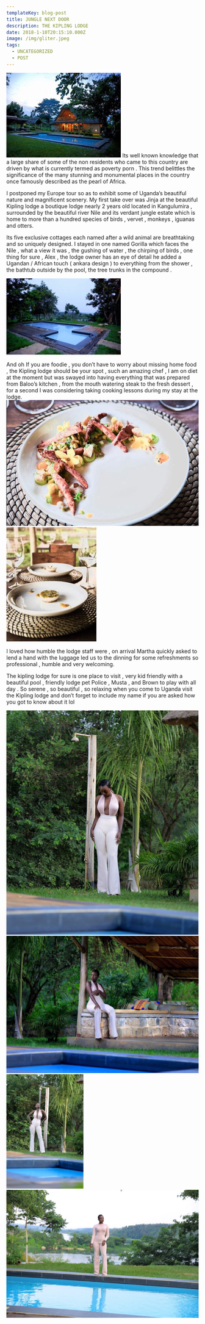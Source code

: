 ```yaml
---
templateKey: blog-post
title: JUNGLE NEXT DOOR
description: THE KIPLING LODGE
date: 2018-1-10T20:15:10.000Z
image: /img/gliter.jpeg
tags:
  - UNCATEGORIZED
  - POST
---
```


<img  src="./k1.jpeg" alt="betty" >
Its well known knowledge that a large share of some of the non residents who came to this country are driven by what is currently termed as poverty porn . This trend belittles the significance of the many stunning and monumental places in the country once famously described as the pearl of Africa.

I postponed my Europe tour so as to exhibit some of Uganda’s beautiful nature and magnificent scenery.
My first take over was Jinja at the beautiful Kipling lodge a boutique lodge nearly 2 years old located in Kangulumira , surrounded by the beautiful river Nile and its verdant jungle estate which is home to more than a hundred species of birds , vervet , monkeys , iguanas and otters.

Its five exclusive cottages each named after a wild animal are breathtaking and so uniquely designed.
I stayed in one named Gorilla which faces the Nile , what a view it was , the gushing of water , the chirping of birds , one thing for sure , Alex , the lodge owner has an eye of detail he added a Ugandan / African touch ( ankara design ) to everything from the shower , the bathtub outside by the pool, the tree trunks in the compound .

![betty](./k2.jpeg)

And oh If you are foodie , you don’t have to worry about missing home food , the Kipling lodge should be your spot , such an amazing chef , I am on diet at the moment but was swayed into having everything that was prepared from Baloo’s kitchen , from the mouth watering steak to the fresh dessert , for a second I was considering taking cooking lessons during my stay at the lodge.
<img  src="./k3.jpeg" alt="betty">
<img  src="./k4.jpeg" alt="betty">

I loved how humble the lodge staff were , on arrival Martha quickly asked to lend a hand with the luggage led us to the dinning for some refreshments so professional , humble and very welcoming.

The kipling lodge for sure is one place to visit , very kid friendly with a beautiful pool , friendly lodge pet Police , Musta , and Brown to play with all day .
So serene , so beautiful , so relaxing when you come to Uganda visit the Kipling lodge and don’t forget to include my name if you are asked how you got to know about it lol

<img  src="./k5.jpg" alt="betty">
<img  src="./k6.jpg" alt="betty">
<img  src="./k7.jpg" alt="betty">
<img  src="./k8.jpg" alt="betty">